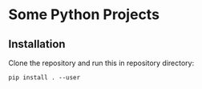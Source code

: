 # Some Python Projects

## Installation
Clone the repository and run this in repository directory:

```
pip install . --user
```
